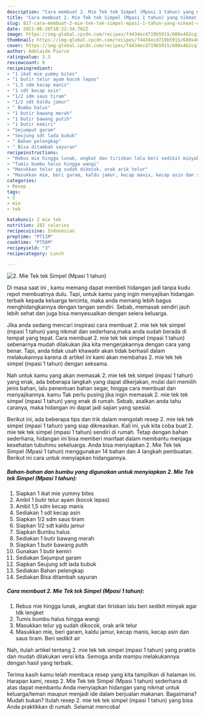 ```yaml
---
description: "Cara membuat 2. Mie Tek tek Simpel (Mpasi 1 tahun) yang nikmat Untuk Jualan"
title: "Cara membuat 2. Mie Tek tek Simpel (Mpasi 1 tahun) yang nikmat Untuk Jualan"
slug: 817-cara-membuat-2-mie-tek-tek-simpel-mpasi-1-tahun-yang-nikmat-untuk-jualan
date: 2021-06-26T10:21:34.702Z
image: https://img-global.cpcdn.com/recipes/f4434ecd719b5915/680x482cq70/2-mie-tek-tek-simpel-mpasi-1-tahun-foto-resep-utama.jpg
thumbnail: https://img-global.cpcdn.com/recipes/f4434ecd719b5915/680x482cq70/2-mie-tek-tek-simpel-mpasi-1-tahun-foto-resep-utama.jpg
cover: https://img-global.cpcdn.com/recipes/f4434ecd719b5915/680x482cq70/2-mie-tek-tek-simpel-mpasi-1-tahun-foto-resep-utama.jpg
author: Adelaide Pierce
ratingvalue: 3.3
reviewcount: 8
recipeingredient:
- "1 ikat mie yummy bites"
- "1 butir telur ayam kocok lepas"
- "1,5 sdm kecap manis"
- "1 sdt kecap asin"
- "1/2 sdm saus tiram"
- "1/2 sdt kaldu jamur"
- " Bumbu halus"
- "1 butir bawang merah"
- "1 butir bawang putih"
- "1 butir kemiri"
- "Sejumput garam"
- "Seujung sdt lada bubuk"
- " Bahan pelengkap"
- " Bisa ditambah sayuran"
recipeinstructions:
- "Rebus mie hingga lunak, angkat dan tiriskan lalu beri sedikit minyak agar tdk lengket"
- "Tumis bumbu halus hingga wangi"
- "Masukkan telur yg sudah dikocok, orak arik telur"
- "Masukkan mie, beri garam, kaldu jamur, kecap manis, kecap asin dan saus tiram. Beri sedikit air"
categories:
- Resep
tags:
- 2
- mie
- tek

katakunci: 2 mie tek 
nutrition: 282 calories
recipecuisine: Indonesian
preptime: "PT11M"
cooktime: "PT56M"
recipeyield: "3"
recipecategory: Lunch

---
```



![2. Mie Tek tek Simpel (Mpasi 1 tahun)](https://img-global.cpcdn.com/recipes/f4434ecd719b5915/680x482cq70/2-mie-tek-tek-simpel-mpasi-1-tahun-foto-resep-utama.jpg)

Di masa  saat ini , kamu memang dapat membeli hidangan jadi tanpa kudu repot membuatnya dulu. Tapi, untuk kamu yang ingin menyajikan hidangan terbaik kepada keluarga tercinta, maka anda memang lebih bagus menghidangkannya dengan tangan sendiri. Sebab, memasak sendiri jauh lebih sehat dan juga bisa menyesuaikan dengan selera keluarga.

Jika anda sedang mencari inspirasi cara membuat 2. mie tek tek simpel (mpasi 1 tahun) yang nikmat dan sederhana,maka anda sudah berada di tempat yang tepat. Cara membuat 2. mie tek tek simpel (mpasi 1 tahun)  sebenarnya mudah dilakukan jika kita mengerjakannya dengan cara yang benar. Tapi, anda tidak usah khawatir akan tidak berhasil dalam melakukannya 
karena di artikel ini kami akan membahas 2. mie tek tek simpel (mpasi 1 tahun) dengan seksama.  



Nah untuk kamu yang akan memasak 2. mie tek tek simpel (mpasi 1 tahun) yang enak, ada beberapa langkah yang dapat dikerjakan, mulai dari memilih jenis bahan, lalu penentuan bahan segar, hingga cara membuat dan menyajikannya. kamu Tak perlu pusing jika ingin memasak 2. mie tek tek simpel (mpasi 1 tahun) yang enak di rumah. Sebab, asalkan anda  tahu caranya, maka hidangan ini dapat jadi sajian yang spesial.

Berikut ini, ada beberapa tips dan trik dalam mengolah resep 2. mie tek tek simpel (mpasi 1 tahun) yang siap dikreasikan. Kali ini, yuk kita coba buat 2. mie tek tek simpel (mpasi 1 tahun) sendiri di rumah. Tetap dengan bahan sederhana, hidangan ini bisa memberi manfaat dalam membantu menjaga kesehatan tubuhmu sekeluarga. Anda bisa menyiapkan 2. Mie Tek tek Simpel (Mpasi 1 tahun) menggunakan 14 bahan dan 4 langkah pembuatan. Berikut ini cara untuk menyiapkan hidangannya.

<!--inarticleads1-->

##### Bahan-bahan dan bumbu yang digunakan untuk menyiapkan 2. Mie Tek tek Simpel (Mpasi 1 tahun):

1. Siapkan 1 ikat mie yummy bites
1. Ambil 1 butir telur ayam (kocok lepas)
1. Ambil 1,5 sdm kecap manis
1. Sediakan 1 sdt kecap asin
1. Siapkan 1/2 sdm saus tiram
1. Siapkan 1/2 sdt kaldu jamur
1. Siapkan  Bumbu halus
1. Sediakan 1 butir bawang merah
1. Siapkan 1 butir bawang putih
1. Gunakan 1 butir kemiri
1. Sediakan Sejumput garam
1. Siapkan Seujung sdt lada bubuk
1. Sediakan  Bahan pelengkap
1. Sediakan  Bisa ditambah sayuran




<!--inarticleads2-->

##### Cara membuat 2. Mie Tek tek Simpel (Mpasi 1 tahun):

1. Rebus mie hingga lunak, angkat dan tiriskan lalu beri sedikit minyak agar tdk lengket
1. Tumis bumbu halus hingga wangi
1. Masukkan telur yg sudah dikocok, orak arik telur
1. Masukkan mie, beri garam, kaldu jamur, kecap manis, kecap asin dan saus tiram. Beri sedikit air




Nah, itulah artikel tentang  2. mie tek tek simpel (mpasi 1 tahun)  yang praktis dan mudah dilakukan versi kita. Semoga anda mampu melakukannya dengan hasil yang terbaik. 

Terima kasih kamu telah membaca resep yang kita tampilkan di halaman ini. Harapan kami, resep  2. Mie Tek tek Simpel (Mpasi 1 tahun) sederhana di atas dapat membantu Anda menyiapkan hidangan yang nikmat untuk keluarga/teman maupun menjadi ide dalam berjualan makanan. Bagaimana? Mudah bukan? Itulah resep 2. mie tek tek simpel (mpasi 1 tahun) yang bisa Anda praktikkan di rumah. Selamat mencoba!

